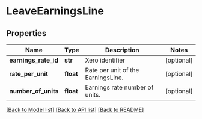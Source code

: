 # LeaveEarningsLine

## Properties
Name | Type | Description | Notes
------------ | ------------- | ------------- | -------------
**earnings_rate_id** | **str** | Xero identifier | [optional] 
**rate_per_unit** | **float** | Rate per unit of the EarningsLine. | [optional] 
**number_of_units** | **float** | Earnings rate number of units. | [optional] 

[[Back to Model list]](../README.md#documentation-for-models) [[Back to API list]](../README.md#documentation-for-api-endpoints) [[Back to README]](../README.md)


